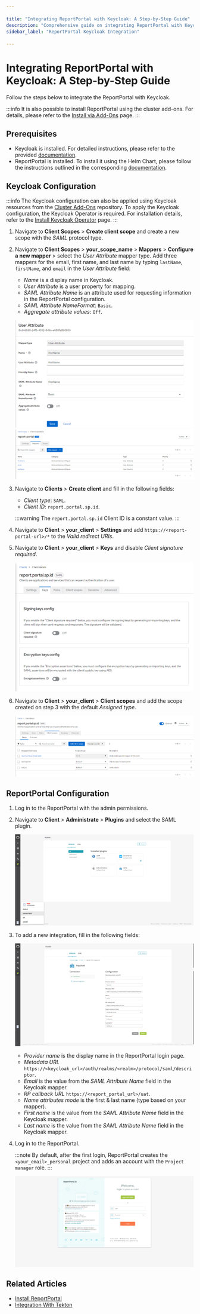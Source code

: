 ```yaml
---

title: "Integrating ReportPortal with Keycloak: A Step-by-Step Guide"
description: "Comprehensive guide on integrating ReportPortal with Keycloak for SAML-based authentication, including detailed steps for Keycloak configuration and ReportPortal setup."
sidebar_label: "ReportPortal Keycloak Integration"

---
```

<!-- markdownlint-disable MD025 -->

# Integrating ReportPortal with Keycloak: A Step-by-Step Guide

<head>
  <link rel="canonical" href="https://docs.kuberocketci.io/docs/operator-guide/project-management-and-reporting/reportportal-keycloak/" />
</head>

Follow the steps below to integrate the ReportPortal with Keycloak.

:::info
  It is also possible to install ReportPortal using the cluster add-ons. For details, please refer to the [Install via Add-Ons](../add-ons-overview.md) page.
:::

## Prerequisites

* Keycloak is installed. For detailed instructions, please refer to the provided [documentation](../auth/keycloak.md).
* ReportPortal is installed. To install it using the Helm Chart, please follow the instructions outlined in the corresponding [documentation](../project-management-and-reporting/install-reportportal.md).

## Keycloak Configuration

:::info
The Keycloak configuration can also be applied using Keycloak resources from the [Cluster Add-Ons](https://github.com/epam/edp-cluster-add-ons/tree/main/clusters/core/addons/report-portal/templates/saml) repository.
To apply the Keycloak configuration, the Keycloak Operator is required. For installation details, refer to the [Install Keycloak Operator](https://docs.kuberocketci.io/docs/next/operator-guide/auth/eks-oidc-integration#install-keycloak-operator) page.
:::

1. Navigate to **Client Scopes** > **Create client scope** and create a new scope with the _SAML_ protocol type.

2. Navigate to **Client Scopes** > **your_scope_name** > **Mappers** > **Configure a new mapper** > select the _User Attribute_ mapper type. Add three mappers for the email, first name, and last name by typing `lastName`, `firstName`, and `email` in the _User Attribute_ field:

    * _Name_ is a display name in Keycloak.
    * _User Attribute_ is a user property for mapping.
    * _SAML Attribute Name_ is an attribute used for requesting information in the ReportPortal configuration.
    * _SAML Attribute NameFormat_: `Basic`.
    * _Aggregate attribute values_: `Off`.

    ![User mapper sample](../../assets/operator-guide/project-management-and-reporting/reportportal-keycloak-1.png "User mapper sample")
    ![Scope mappers](../../assets/operator-guide/project-management-and-reporting/reportportal-keycloak-2.png "Scope mappers")

3. Navigate to **Clients** > **Create client** and fill in the following fields:

    * _Client type_: `SAML`.
    * _Client ID_: `report.portal.sp.id`.

    :::warning
      The `report.portal.sp.id` Client ID is a constant value.
    :::

4. Navigate to **Client** > **your_client** > **Settings** and add `https://<report-portal-url>/*` to the _Valid redirect URIs_.

5. Navigate to **Client** > **your_client** > **Keys** and disable _Client signature required_.

    ![Client keys](../../assets/operator-guide/project-management-and-reporting/reportportal-keycloak-3.png "Client keys")

6. Navigate to **Client** > **your_client** > **Client scopes** and add the scope created on step 3 with the default _Assigned type_.

    ![Client scopes](../../assets/operator-guide/project-management-and-reporting/reportportal-keycloak-4.png "Client scopes")

## ReportPortal Configuration

1. Log in to the ReportPortal with the admin permissions.

2. Navigate to **Client** > **Administrate** > **Plugins** and select the SAML plugin.

    ![Plugins menu](../../assets/operator-guide/project-management-and-reporting/reportportal-keycloak-5.png "Plugins menu")

3. To add a new integration, fill in the following fields:

    ![Add SAML configuration](../../assets/operator-guide/project-management-and-reporting/reportportal-keycloak-6.png "Add SAML configuration")

    * _Provider name_ is the display name in the ReportPortal login page.
    * _Metadata URL_ `https://<keycloak_url>/auth/realms/<realm>/protocol/saml/descriptor`.
    * _Email_ is the value from the _SAML Attribute Name_ field in the Keycloak mapper.
    * _RP callback URL_ `https://<report_portal_url>/uat`.
    * _Name attributes mode_ is the first & last name (type based on your mapper).
    * _First name_ is the value from the _SAML Attribute Name_ field in the Keycloak mapper.
    * _Last name_ is the value from the _SAML Attribute Name_ field in the Keycloak mapper.

4. Log in to the ReportPortal.

    :::note
      By default, after the first login, ReportPortal creates the `<your_email>_personal` project and adds an account with the `Project manager` role.
    :::

    ![Report portal login page](../../assets/operator-guide/project-management-and-reporting/reportportal-keycloak-7.png "Report portal login page")

## Related Articles

* [Install ReportPortal](../project-management-and-reporting/install-reportportal.md)
* [Integration With Tekton](reportportal-tekton.md)
